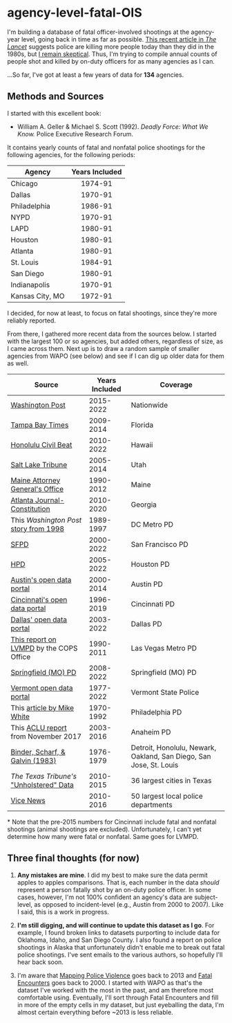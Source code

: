 # agency-level-fatal-OIS

I'm building a database of fatal officer-involved shootings at the agency-year level, going back in time as far as possible. [This recent article in *The Lancet*](https://t.co/zDLTHrysAv) suggests police are killing more people today than they did in the 1980s, but [I remain skeptical](https://twitter.com/jnixy/status/1635677916762886149). Thus, I'm trying to compile annual counts of people shot and killed by on-duty officers for as many agencies as I can. 

...So far, I've got at least a few years of data for **134** agencies.

## Methods and Sources

I started with this excellent book: 

- William A. Geller & Michael S. Scott (1992). *Deadly Force: What We Know.* Police Executive Research Forum. 

It contains yearly counts of fatal and nonfatal police shootings for the following agencies, for the following periods:

| Agency          	| Years Included 	|
|-----------------	|:--------------:	|
| Chicago         	|     1974-91    	|
| Dallas          	|     1970-91    	|
| Philadelphia    	|     1986-91    	|
| NYPD            	|     1970-91    	|
| LAPD            	|     1980-91    	|
| Houston         	|     1980-91    	|
| Atlanta         	|     1980-91    	|
| St. Louis       	|     1984-91    	|
| San Diego       	|     1980-91    	|
| Indianapolis    	|     1970-91    	|
| Kansas City, MO 	|     1972-91    	|

I decided, for now at least, to focus on fatal shootings, since they're more reliably reported. 

From there, I gathered more recent data from the sources below. I started with the largest 100 or so agencies, but added others, regardless of size, as I came across them. Next up is to draw a random sample of smaller agencies from WAPO (see below) and see if I can dig up older data for them as well. 

| Source                                                                                                                                                                                                              	| Years Included 	| Coverage                                                           	|
|---------------------------------------------------------------------------------------------------------------------------------------------------------------------------------------------------------------------	|----------------	|--------------------------------------------------------------------	|
| [Washington Post](https://github.com/washingtonpost/data-police-shootings)                                                                                                                                          	| 2015-2022      	| Nationwide                                                         	|
| [Tampa Bay Times](https://projects.tampabay.com/projects/2017/investigations/florida-police-shootings/database/)                                                                                                    	| 2009-2014      	| Florida                                                            	|
| [Honolulu Civil Beat](https://cbmultimedia.pythonanywhere.com/)                                                                                                                                                     	| 2010-2022      	| Hawaii                                                             	|
| [Salt Lake Tribune](http://local.sltrib.com/charts/shootings/policeshootings.html)                                                                                                                                  	| 2005-2014      	| Utah                                                               	|
| [Maine Attorney General's Office](https://www.pressherald.com/interactive/maine-police-deadly-force-lethal-database/)                                                                                               	| 1990-2012      	| Maine                                                              	|
| [Atlanta Journal-Constitution](https://investigations.ajc.com/overtheline/database/)                                                                                                                                	| 2010-2020      	| Georgia                                                            	|
| This *Washington Post* [story from 1998](https://www.washingtonpost.com/wp-srv/local/longterm/dcpolice/deadlyforce/police1page1.htm)                                                                                	| 1989-1997      	| DC Metro PD                                                        	|
| [SFPD](https://www.sanfranciscopolice.org/sites/default/files/2022-02/SFPDOISInvestigationsSheet20220215.pdf)                                                                                                       	| 2000-2022      	| San Francisco PD                                                   	|
| [HPD](https://www.houstontx.gov/police/ois/)                                                                                                                                                                        	| 2005-2022      	| Houston PD                                                         	|
| [Austin's open data portal](https://data.austintexas.gov/Public-Safety/Officer-Involved-Shooting-2000-2014/63p6-iegi)                                                                                               	| 2000-2014      	| Austin PD                                                          	|
| [Cincinnati's open data portal](https://data.cincinnati-oh.gov/Safety/PDI-Police-Data-Initiative-Officer-Involved-Shooti/r6q4-muts)                                                                                 	| 1996-2019      	| Cincinnati PD                                                      	|
| [Dallas' open data portal](https://www.dallasopendata.com/Public-Safety/Dallas-Police-Officer-Involved-Shootings/4gmt-jyx2)                                                                                         	| 2003-2022      	| Dallas PD                                                          	|
| [This report on LVMPD](https://cops.usdoj.gov/RIC/Publications/cops-p273-pub.pdf) by the COPS Office                                                                                                                	| 1990-2011      	| Las Vegas Metro PD                                                 	|
| [Springfield (MO) PD](https://www.springfieldmo.gov/3755/Officer-Involved-Shootings)                                                                                                                                	| 2008-2022      	| Springfield (MO) PD                                                	|
| [Vermont open data portal](https://data.vermont.gov/Public-Safety/Vermont-State-Police-Officer-Involved-Shootings-19/du86-kfnp?category=Public-Safety&view_name=Vermont-State-Police-Officer-Involved-Shootings-19) 	| 1977-2022      	| Vermont State Police                                               	|
| This [article by Mike White](https://cvpcs.asu.edu/sites/default/files/content/projects/ER%20-%20external%20DF.pdf)                                                                                                 	| 1970-1992      	| Philadelphia PD                                                    	|
| This [ACLU report](https://www.aclusocal.org/sites/default/files/aclu_socal_report_on_apd_use_of_force_nov_2017.pdf) from November 2017                                                                             	| 2003-2016      	| Anaheim PD                                                         	|
| [Binder, Scharf, & Galvin (1983)](https://nij.ojp.gov/library/publications/use-deadly-force-police-officers-final-report)                                                                                           	| 1976-1979      	| Detroit, Honolulu, Newark, Oakland, San Diego, San Jose, St. Louis 	|
| *The Texas Tribune's* ["Unholstered" Data](https://apps.texastribune.org/unholstered/)                                                                                                                              	| 2010-2015      	| 36 largest cities in Texas                                         	|
| [Vice News](https://news.vice.com/en_us/article/a3jjpa/nonfatal-police-shootings-data)                                                                                                                              	| 2010-2016      	| 50 largest local police departments                                	|

\* Note that the pre-2015 numbers for Cincinnati include fatal and nonfatal shootings (animal shootings are excluded). Unfortunately, I can't yet determine how many were fatal or nonfatal. Same goes for LVMPD. 

## Three final thoughts (for now)

1. **Any mistakes are mine**. I did my best to make sure the data permit apples to apples comparisons. That is, each number in the data *should* represent a person fatally shot by an on-duty police officer. In some cases, however, I'm  not 100% confident an agency's data are subject-level, as opposed to incident-level (e.g., Austin from 2000 to 2007). Like I said, this is a work in progress.

2. **I'm still digging, and will continue to update this dataset as I go**. For example, I found broken links to datasets purporting to include data for Oklahoma, Idaho, and San Diego County. I also found a report on police shootings in Alaska that unfortunately didn't enable me to break out fatal police shootings. I've sent emails to the various authors, so hopefully I'll hear back soon. 

3. I'm aware that [Mapping Police Violence](https://mappingpoliceviolence.us/) goes back to 2013 and [Fatal Encounters](https://fatalencounters.org/) goes back to 2000. I started with WAPO as that's the dataset I've worked with the most in the past, and am therefore most comfortable using. Eventually, I'll sort through Fatal Encounters and fill in more of the empty cells in my dataset, but just eyeballing the data, I'm almost certain everything before ~2013 is less reliable.